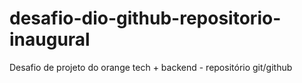 # desafio-dio-github-repositorio-inaugural
Desafio de projeto do orange tech + backend - repositório git/github
